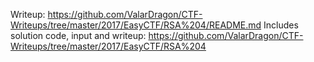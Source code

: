 Writeup: https://github.com/ValarDragon/CTF-Writeups/tree/master/2017/EasyCTF/RSA%204/README.md
Includes solution code, input and writeup: https://github.com/ValarDragon/CTF-Writeups/tree/master/2017/EasyCTF/RSA%204
